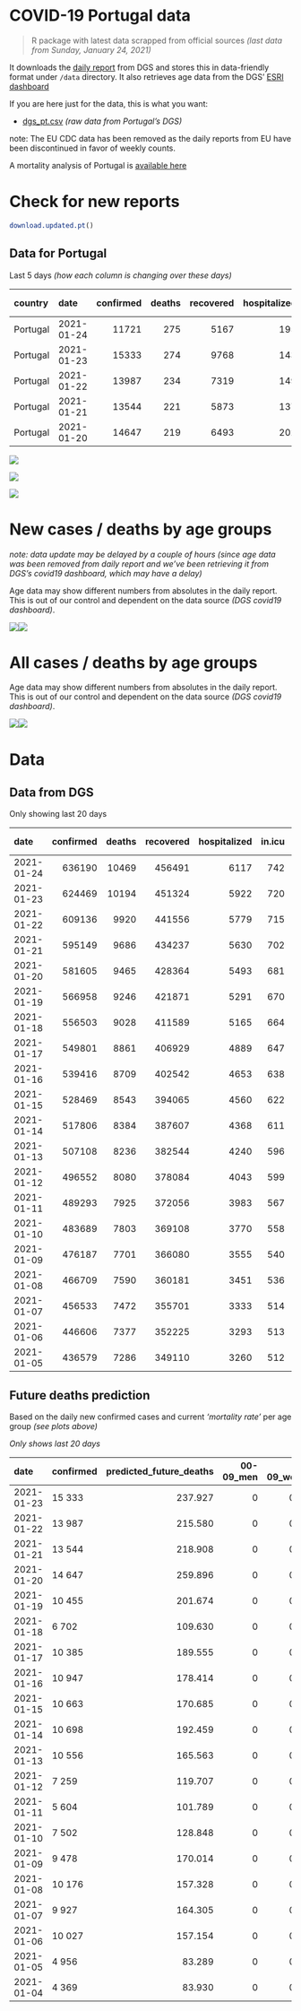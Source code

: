 COVID-19 Portugal data
================

> R package with latest data scrapped from official sources *(last data
> from Sunday, January 24, 2021)*

It downloads the [daily
report](https://covid19.min-saude.pt/relatorio-de-situacao/) from DGS
and stores this in data-friendly format under `/data` directory. It also
retrieves age data from the DGS’ [ESRI
dashboard](https://covid19.min-saude.pt/ponto-de-situacao-atual-em-portugal/)

If you are here just for the data, this is what you want:

  - [dgs\_pt.csv](raw/master/data/dgs_pt.csv) *(raw data from Portugal’s
    DGS)*

note: The EU CDC data has been removed as the daily reports from EU have
been discontinued in favor of weekly counts.

A mortality analysis of Portugal is [available
here](https://averissimo.github.io/covid19-analysis/mortality.html)

# Check for new reports

``` r
download.updated.pt()
```

## Data for Portugal

Last 5 days *(how each column is changing over these days)*

| country  | date       | confirmed | deaths | recovered | hospitalized | in.icu | confirmed\_m\_00-09 | confirmed\_w\_00-09 | confirmed\_m\_10-19 | confirmed\_w\_10-19 | confirmed\_m\_20-29 | confirmed\_w\_20-29 | confirmed\_m\_30-39 | confirmed\_w\_30-39 | confirmed\_m\_40-49 | confirmed\_w\_40-49 | confirmed\_m\_50-59 | confirmed\_w\_50-59 | confirmed\_m\_60-69 | confirmed\_w\_60-69 | confirmed\_m\_70-79 | confirmed\_w\_70-79 | confirmed\_m\_80+ | confirmed\_w\_80+ | death\_m\_00-09 | death\_w\_00-09 | death\_m\_10-19 | death\_w\_10-19 | death\_m\_20-29 | death\_w\_20-29 | death\_m\_30-39 | death\_w\_30-39 | death\_m\_40-49 | death\_w\_40-49 | death\_m\_50-59 | death\_w\_50-59 | death\_m\_60-69 | death\_w\_60-69 | death\_m\_70-79 | death\_w\_70-79 | death\_m\_80+ | death\_w\_80+ |
| :------- | :--------- | --------: | -----: | --------: | -----------: | -----: | ------------------: | ------------------: | ------------------: | ------------------: | ------------------: | ------------------: | ------------------: | ------------------: | ------------------: | ------------------: | ------------------: | ------------------: | ------------------: | ------------------: | ------------------: | ------------------: | ----------------: | ----------------: | --------------: | --------------: | --------------: | --------------: | --------------: | --------------: | --------------: | --------------: | --------------: | --------------: | --------------: | --------------: | --------------: | --------------: | --------------: | --------------: | ------------: | ------------: |
| Portugal | 2021-01-24 |     11721 |    275 |      5167 |          195 |     22 |                  NA |                  NA |                  NA |                  NA |                  NA |                  NA |                  NA |                  NA |                  NA |                  NA |                  NA |                  NA |                  NA |                  NA |                  NA |                  NA |                NA |                NA |              NA |              NA |              NA |              NA |              NA |              NA |              NA |              NA |              NA |              NA |              NA |              NA |              NA |              NA |              NA |              NA |            NA |            NA |
| Portugal | 2021-01-23 |     15333 |    274 |      9768 |          143 |      5 |                 460 |                 497 |                 835 |                 784 |                 909 |                1013 |                 947 |                1205 |                1213 |                1453 |                1027 |                1336 |                 760 |                 800 |                 465 |                 477 |               397 |               755 |               0 |               0 |               0 |               0 |               0 |               0 |               0 |               0 |               1 |               0 |               7 |               1 |              23 |               6 |              41 |              20 |            82 |            93 |
| Portugal | 2021-01-22 |     13987 |    234 |      7319 |          149 |     13 |                 472 |                 442 |                 783 |                 716 |                 851 |                 962 |                 896 |                1089 |                1075 |                1320 |                 947 |                1159 |                 622 |                 720 |                 404 |                 461 |               350 |               715 |               0 |               0 |               0 |               0 |               0 |               0 |               0 |               0 |               1 |               0 |               1 |               0 |              12 |               4 |              36 |              17 |            76 |            87 |
| Portugal | 2021-01-21 |     13544 |    221 |      5873 |          137 |     21 |                 445 |                 429 |                 756 |                 703 |                 783 |                 885 |                 835 |                1016 |                1039 |                1353 |                 911 |                1143 |                 638 |                 704 |                 403 |                 423 |               402 |               671 |               0 |               0 |               0 |               0 |               0 |               0 |               0 |               1 |               1 |               0 |               7 |               1 |              14 |               5 |              28 |              19 |            59 |            86 |
| Portugal | 2021-01-20 |     14647 |    219 |      6493 |          202 |     11 |                 423 |                 394 |                 741 |                 707 |                 847 |                 962 |                 926 |                1205 |                1120 |                1433 |                 958 |                1203 |                 685 |                 743 |                 464 |                 526 |               472 |               837 |               0 |               0 |               0 |               0 |               1 |               0 |               1 |               0 |               2 |               1 |               4 |               1 |              13 |               4 |              22 |              23 |            74 |            73 |

![](README_files/figure-gfm/totals-1.svg)<!-- -->

![](README_files/figure-gfm/differential-1.svg)<!-- -->

![](README_files/figure-gfm/differential_7days-1.svg)<!-- -->

# New cases / deaths by age groups

*note: data update may be delayed by a couple of hours (since age data
was been removed from daily report and we’ve been retrieving it from
DGS’s covid19 dashboard, which may have a delay)*

Age data may show different numbers from absolutes in the daily report.
This is out of our control and dependent on the data source *(DGS
covid19 dashboard)*.

![](README_files/figure-gfm/new_cases_deaths-1.svg)<!-- -->![](README_files/figure-gfm/new_cases_deaths-2.svg)<!-- -->

# All cases / deaths by age groups

Age data may show different numbers from absolutes in the daily report.
This is out of our control and dependent on the data source *(DGS
covid19 dashboard)*.

![](README_files/figure-gfm/total_cases_deaths-1.svg)<!-- -->![](README_files/figure-gfm/total_cases_deaths-2.svg)<!-- -->

# Data

## Data from DGS

Only showing last 20 days

| date       | confirmed | deaths | recovered | hospitalized | in.icu | confirmed\_m\_00-09 | confirmed\_w\_00-09 | confirmed\_m\_10-19 | confirmed\_w\_10-19 | confirmed\_m\_20-29 | confirmed\_w\_20-29 | confirmed\_m\_30-39 | confirmed\_w\_30-39 | confirmed\_m\_40-49 | confirmed\_w\_40-49 | confirmed\_m\_50-59 | confirmed\_w\_50-59 | confirmed\_m\_60-69 | confirmed\_w\_60-69 | confirmed\_m\_70-79 | confirmed\_w\_70-79 | confirmed\_m\_80+ | confirmed\_w\_80+ | death\_m\_00-09 | death\_w\_00-09 | death\_m\_10-19 | death\_w\_10-19 | death\_m\_20-29 | death\_w\_20-29 | death\_m\_30-39 | death\_w\_30-39 | death\_m\_40-49 | death\_w\_40-49 | death\_m\_50-59 | death\_w\_50-59 | death\_m\_60-69 | death\_w\_60-69 | death\_m\_70-79 | death\_w\_70-79 | death\_m\_80+ | death\_w\_80+ |
| :--------- | --------: | -----: | --------: | -----------: | -----: | ------------------: | ------------------: | ------------------: | ------------------: | ------------------: | ------------------: | ------------------: | ------------------: | ------------------: | ------------------: | ------------------: | ------------------: | ------------------: | ------------------: | ------------------: | ------------------: | ----------------: | ----------------: | --------------: | --------------: | --------------: | --------------: | --------------: | --------------: | --------------: | --------------: | --------------: | --------------: | --------------: | --------------: | --------------: | --------------: | --------------: | --------------: | ------------: | ------------: |
| 2021-01-24 |    636190 |  10469 |    456491 |         6117 |    742 |                  NA |                  NA |                  NA |                  NA |                  NA |                  NA |                  NA |                  NA |                  NA |                  NA |                  NA |                  NA |                  NA |                  NA |                  NA |                  NA |                NA |                NA |              NA |              NA |              NA |              NA |              NA |              NA |              NA |              NA |              NA |              NA |              NA |              NA |              NA |              NA |              NA |              NA |            NA |            NA |
| 2021-01-23 |    624469 |  10194 |    451324 |         5922 |    720 |               17185 |               16581 |               28831 |               29212 |               43160 |               49364 |               41564 |               50100 |               45443 |               58379 |               40036 |               51755 |               29612 |               31920 |               18885 |               21291 |             16771 |             34189 |               0 |               1 |               1 |               1 |               5 |               3 |              12 |              12 |              59 |              29 |             191 |              74 |             610 |             244 |            1318 |             771 |          3117 |          3746 |
| 2021-01-22 |    609136 |   9920 |    441556 |         5779 |    715 |               16725 |               16084 |               27996 |               28428 |               42251 |               48351 |               40617 |               48895 |               44230 |               56926 |               39009 |               50419 |               28852 |               31120 |               18420 |               20814 |             16374 |             33434 |               0 |               1 |               1 |               1 |               5 |               3 |              12 |              12 |              58 |              29 |             184 |              73 |             587 |             238 |            1277 |             751 |          3035 |          3653 |
| 2021-01-21 |    595149 |   9686 |    434237 |         5630 |    702 |               16253 |               15642 |               27213 |               27712 |               41400 |               47389 |               39721 |               47806 |               43155 |               55606 |               38062 |               49260 |               28230 |               30400 |               18016 |               20353 |             16024 |             32719 |               0 |               1 |               1 |               1 |               5 |               3 |              12 |              12 |              57 |              29 |             183 |              73 |             575 |             234 |            1241 |             734 |          2959 |          3566 |
| 2021-01-20 |    581605 |   9465 |    428364 |         5493 |    681 |               15808 |               15213 |               26457 |               27009 |               40617 |               46504 |               38886 |               46790 |               42116 |               54253 |               37151 |               48117 |               27592 |               29696 |               17613 |               19930 |             15622 |             32048 |               0 |               1 |               1 |               1 |               5 |               3 |              12 |              11 |              56 |              29 |             176 |              72 |             561 |             229 |            1213 |             715 |          2900 |          3480 |
| 2021-01-19 |    566958 |   9246 |    421871 |         5291 |    670 |               15385 |               14819 |               25716 |               26302 |               39770 |               45542 |               37960 |               45585 |               40996 |               52820 |               36193 |               46914 |               26907 |               28953 |               17149 |               19404 |             15150 |             31211 |               0 |               1 |               1 |               1 |               4 |               3 |              11 |              11 |              54 |              28 |             172 |              71 |             548 |             225 |            1191 |             692 |          2826 |          3407 |
| 2021-01-18 |    556503 |   9028 |    411589 |         5165 |    664 |               15132 |               14541 |               25258 |               25868 |               39168 |               44845 |               37323 |               44765 |               40187 |               51822 |               35507 |               46013 |               26344 |               28410 |               16800 |               19052 |             14826 |             30463 |               0 |               1 |               1 |               1 |               4 |               3 |               9 |              11 |              54 |              28 |             168 |              68 |             537 |             220 |            1159 |             682 |          2764 |          3318 |
| 2021-01-17 |    549801 |   8861 |    406929 |         4889 |    647 |               14909 |               14318 |               24887 |               25534 |               38737 |               44378 |               36904 |               44231 |               39693 |               51206 |               35806 |               45499 |               26002 |               28072 |               16579 |               18838 |             14640 |             30109 |               0 |               1 |               1 |               1 |               3 |               3 |               9 |               9 |              54 |              27 |             167 |              66 |             530 |             215 |            1142 |             677 |          2702 |          3254 |
| 2021-01-16 |    539416 |   8709 |    402542 |         4653 |    638 |               14546 |               13994 |               24342 |               24994 |               38146 |               43649 |               36284 |               43486 |               38925 |               50221 |               34496 |               44686 |               25519 |               27481 |               16252 |               18511 |             14349 |             29407 |               0 |               1 |               1 |               1 |               3 |               3 |               9 |               8 |              54 |              27 |             165 |              65 |             524 |             212 |            1116 |             664 |          2654 |          3202 |
| 2021-01-15 |    528469 |   8543 |    394065 |         4560 |    622 |               14197 |               13662 |               23749 |               24359 |               37445 |               42867 |               35633 |               42656 |               38109 |               49193 |               33768 |               43779 |               25013 |               26959 |               15889 |               18129 |             14050 |             28838 |               0 |               1 |               1 |               1 |               3 |               3 |               9 |               7 |              53 |              27 |             160 |              65 |             211 |             209 |            1096 |             649 |          2602 |          3146 |
| 2021-01-14 |    517806 |   8384 |    387607 |         4368 |    611 |               13843 |               13321 |               23240 |               23790 |               36694 |               42134 |               34952 |               41868 |               37333 |               48183 |               33046 |               42892 |               24526 |               26465 |               15540 |               17753 |             13774 |             28283 |               0 |               1 |               1 |               1 |               3 |               3 |               9 |               7 |              52 |              27 |             157 |              65 |             504 |             203 |            1074 |             638 |          2560 |          3079 |
| 2021-01-13 |    507108 |   8236 |    382544 |         4240 |    596 |               13524 |               12998 |               22723 |               23308 |               36004 |               41364 |               34299 |               41072 |               36554 |               47163 |               32376 |               41999 |               23978 |               25933 |               15208 |               17353 |             13428 |             27657 |               0 |               1 |               1 |               1 |               3 |               3 |               9 |               7 |              49 |              26 |             155 |              64 |             490 |             197 |            1060 |             618 |          2522 |          3030 |
| 2021-01-12 |    496552 |   8080 |    378084 |         4043 |    599 |               13225 |               12699 |               22215 |               22816 |               35334 |               40545 |               33562 |               40252 |               35833 |               46145 |               31709 |               41096 |               23419 |               25372 |               14899 |               16989 |             13169 |             27106 |               0 |               1 |               1 |               1 |               3 |               3 |               8 |               7 |              47 |              26 |             151 |              63 |             480 |             195 |            1048 |             609 |          2465 |          2972 |
| 2021-01-11 |    489293 |   7925 |    372056 |         3983 |    567 |               13047 |               12551 |               21875 |               22477 |               34851 |               39947 |               33094 |               39700 |               35330 |               45504 |               31217 |               40522 |               23007 |               24937 |               14644 |               16701 |             12974 |             26751 |               0 |               1 |               1 |               1 |               3 |               3 |               8 |               7 |              46 |              26 |             147 |              63 |             469 |             189 |            1035 |             597 |          2422 |          2907 |
| 2021-01-10 |    483689 |   7803 |    369108 |         3770 |    558 |               12880 |               12414 |               21620 |               22205 |               34458 |               39500 |               32757 |               39266 |               34935 |               45014 |               30872 |               40073 |               22735 |               24621 |               14479 |               16506 |             12802 |             26387 |               0 |               1 |               1 |               1 |               3 |               3 |               8 |               7 |              45 |              26 |             145 |              63 |             459 |             185 |            1018 |             583 |          2392 |          2863 |
| 2021-01-09 |    476187 |   7701 |    366080 |         3555 |    540 |               12647 |               12217 |               21262 |               21849 |               33921 |               38926 |               32264 |               38695 |               34407 |               44397 |               30384 |               39470 |               22375 |               24202 |               14251 |               16237 |             12611 |             25908 |               0 |               1 |               1 |               1 |               3 |               3 |               8 |               7 |              44 |              26 |             144 |              61 |             455 |             183 |            1001 |             577 |          2358 |          2828 |
| 2021-01-08 |    466709 |   7590 |    360181 |         3451 |    536 |               12415 |               11994 |               20815 |               21370 |               33240 |               38182 |               31634 |               37996 |               33764 |               43539 |               29790 |               38746 |               21907 |               23678 |               13945 |               15886 |             12330 |             25320 |               0 |               1 |               1 |               1 |               3 |               3 |               8 |               7 |              44 |              24 |             143 |              60 |             447 |             179 |             982 |             569 |          2328 |          2790 |
| 2021-01-07 |    456533 |   7472 |    355701 |         3333 |    514 |               12156 |               11738 |               20316 |               20856 |               32460 |               37329 |               30926 |               37213 |               33050 |               42658 |               29139 |               37923 |               21406 |               23143 |               13666 |               15529 |             12089 |             24777 |               0 |               1 |               1 |               1 |               3 |               3 |               8 |               7 |              41 |              22 |             141 |              58 |             441 |             179 |             963 |             563 |          2294 |          2746 |
| 2021-01-06 |    446606 |   7377 |    352225 |         3293 |    513 |               11918 |               11504 |               19820 |               20354 |               31750 |               36512 |               30272 |               36412 |               32352 |               41737 |               28524 |               37106 |               20951 |               22640 |               13405 |               15167 |             11806 |             24219 |               0 |               1 |               1 |               1 |               3 |               3 |               8 |               7 |              40 |              22 |             139 |              58 |             437 |             178 |             945 |             556 |          2270 |          2708 |
| 2021-01-05 |    436579 |   7286 |    349110 |         3260 |    512 |               11692 |               11243 |               19328 |               19859 |               31047 |               35629 |               29582 |               35586 |               31602 |               40871 |               27885 |               36277 |               20476 |               22131 |               13118 |               14844 |             11530 |             23724 |               0 |               1 |               1 |               1 |               3 |               3 |               8 |               7 |              40 |              22 |             138 |              58 |             432 |             173 |             927 |             551 |          2244 |          2677 |

## Future deaths prediction

Based on the daily new confirmed cases and current *‘mortality rate’*
per age group *(see plots above)*

*Only shows last 20 days*

| date       | confirmed | predicted\_future\_deaths | 00-09\_men | 00-09\_women | 10-19\_men | 10-19\_women | 20-29\_men | 20-29\_women | 30-39\_men | 30-39\_women | 40-49\_men | 40-49\_women | 50-59\_men | 50-59\_women | 60-69\_men | 60-69\_women | 70-79\_men | 70-79\_women | 80+\_men | 80+\_women |
| :--------- | :-------- | ------------------------: | ---------: | -----------: | ---------: | -----------: | ---------: | -----------: | ---------: | -----------: | ---------: | -----------: | ---------: | -----------: | ---------: | -----------: | ---------: | -----------: | -------: | ---------: |
| 2021-01-23 | 15 333    |                   237.927 |          0 |        0.030 |      0.029 |        0.027 |      0.105 |        0.062 |      0.273 |        0.289 |      1.575 |        0.722 |      4.900 |        1.910 |     15.656 |        6.115 |     32.453 |       17.273 |   73.785 |     82.723 |
| 2021-01-22 | 13 987    |                   215.580 |          0 |        0.027 |      0.027 |        0.025 |      0.099 |        0.058 |      0.259 |        0.261 |      1.396 |        0.656 |      4.518 |        1.657 |     12.813 |        5.504 |     28.195 |       16.694 |   65.050 |     78.341 |
| 2021-01-21 | 13 544    |                   218.908 |          0 |        0.026 |      0.026 |        0.024 |      0.091 |        0.054 |      0.241 |        0.243 |      1.349 |        0.672 |      4.346 |        1.634 |     13.143 |        5.381 |     28.126 |       15.318 |   74.714 |     73.520 |
| 2021-01-20 | 14 647    |                   259.896 |          0 |        0.024 |      0.026 |        0.024 |      0.098 |        0.058 |      0.267 |        0.289 |      1.454 |        0.712 |      4.570 |        1.720 |     14.111 |        5.680 |     32.383 |       19.048 |   87.724 |     91.708 |
| 2021-01-19 | 10 455    |                   201.674 |          0 |        0.017 |      0.016 |        0.015 |      0.070 |        0.042 |      0.184 |        0.196 |      1.050 |        0.496 |      3.273 |        1.288 |     11.598 |        4.151 |     24.357 |       12.747 |   60.218 |     81.956 |
| 2021-01-18 | 6 702     |                   109.630 |          0 |        0.013 |      0.013 |        0.011 |      0.050 |        0.028 |      0.121 |        0.128 |      0.641 |        0.306 |      1.426 |        0.735 |      7.045 |        2.584 |     15.424 |        7.749 |   34.569 |     38.787 |
| 2021-01-17 | 10 385    |                   189.555 |          0 |        0.020 |      0.019 |        0.018 |      0.068 |        0.044 |      0.179 |        0.178 |      0.997 |        0.489 |      6.250 |        1.162 |      9.950 |        4.518 |     22.822 |       11.841 |   54.084 |     76.916 |
| 2021-01-16 | 10 947    |                   178.414 |          0 |        0.020 |      0.021 |        0.022 |      0.081 |        0.048 |      0.188 |        0.199 |      1.059 |        0.511 |      3.473 |        1.297 |     10.423 |        3.990 |     25.334 |       13.833 |   55.571 |     62.344 |
| 2021-01-15 | 10 663    |                   170.685 |          0 |        0.021 |      0.018 |        0.019 |      0.087 |        0.045 |      0.197 |        0.189 |      1.008 |        0.502 |      3.444 |        1.268 |     10.032 |        3.776 |     24.357 |       13.616 |   51.296 |     60.810 |
| 2021-01-14 | 10 698    |                   192.459 |          0 |        0.019 |      0.018 |        0.017 |      0.080 |        0.047 |      0.189 |        0.191 |      1.011 |        0.507 |      3.196 |        1.277 |     11.289 |        4.067 |     23.171 |       14.485 |   64.306 |     68.589 |
| 2021-01-13 | 10 556    |                   165.563 |          0 |        0.018 |      0.018 |        0.017 |      0.078 |        0.050 |      0.213 |        0.196 |      0.936 |        0.506 |      3.182 |        1.291 |     11.515 |        4.288 |     21.565 |       13.181 |   48.137 |     60.372 |
| 2021-01-12 | 7 259     |                   119.707 |          0 |        0.009 |      0.012 |        0.012 |      0.056 |        0.036 |      0.135 |        0.132 |      0.653 |        0.318 |      2.347 |        0.821 |      8.487 |        3.325 |     17.797 |       10.429 |   36.242 |     38.896 |
| 2021-01-11 | 5 604     |                   101.789 |          0 |        0.008 |      0.009 |        0.009 |      0.046 |        0.027 |      0.097 |        0.104 |      0.513 |        0.243 |      1.646 |        0.642 |      5.603 |        2.416 |     11.515 |        7.061 |   31.967 |     39.883 |
| 2021-01-10 | 7 502     |                   128.848 |          0 |        0.012 |      0.012 |        0.012 |      0.062 |        0.035 |      0.142 |        0.137 |      0.686 |        0.306 |      2.328 |        0.862 |      7.416 |        3.203 |     15.912 |        9.741 |   35.499 |     52.483 |
| 2021-01-09 | 9 478     |                   170.014 |          0 |        0.013 |      0.016 |        0.016 |      0.079 |        0.045 |      0.182 |        0.167 |      0.835 |        0.426 |      2.834 |        1.035 |      9.641 |        4.006 |     21.356 |       12.711 |   52.226 |     64.426 |
| 2021-01-08 | 10 176    |                   157.328 |          0 |        0.015 |      0.017 |        0.018 |      0.090 |        0.052 |      0.204 |        0.188 |      0.927 |        0.438 |      3.106 |        1.177 |     10.320 |        4.090 |     19.472 |       12.928 |   44.791 |     59.495 |
| 2021-01-07 | 9 927     |                   164.305 |          0 |        0.014 |      0.017 |        0.017 |      0.082 |        0.050 |      0.189 |        0.192 |      0.906 |        0.458 |      2.934 |        1.168 |      9.373 |        3.845 |     18.215 |       13.109 |   52.597 |     61.139 |
| 2021-01-06 | 10 027    |                   157.154 |          0 |        0.016 |      0.017 |        0.017 |      0.081 |        0.054 |      0.199 |        0.198 |      0.974 |        0.430 |      3.048 |        1.185 |      9.785 |        3.891 |     20.030 |       11.697 |   51.296 |     54.236 |
| 2021-01-05 | 4 956     |                    83.289 |          0 |        0.006 |      0.006 |        0.008 |      0.036 |        0.025 |      0.098 |        0.100 |      0.499 |        0.244 |      1.512 |        0.576 |      4.717 |        2.140 |     12.283 |        6.446 |   26.763 |     27.830 |
| 2021-01-04 | 4 369     |                    83.930 |          0 |        0.006 |      0.006 |        0.006 |      0.030 |        0.020 |      0.082 |        0.081 |      0.447 |        0.189 |      1.360 |        0.519 |      4.779 |        1.689 |     11.655 |        5.685 |   27.135 |     30.241 |
